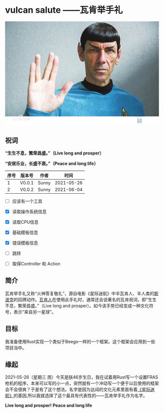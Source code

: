 # vulcan salute ——瓦肯举手礼

![vulcan salute](./images/logo.jpeg)

## 祝词

__“生生不息，繁荣昌盛。”（Live long and prosper）__

__“安居乐业，长盛不衰。”（Peace and long life）__



| 序号 | 版本号 | 作者  | 时间       |
| ---- | ------ | ----- | ---------- |
| 1    | V0.0.1 | Sunny | 2021-05-26 |
| 2    | V0.0.2 | Sunny | 2021-06-04 |

- [ ] 应该有一个工具
- [x] 读取操作系统信息
- [x] 读取CPU信息
- [x] 基础模板信息
- [x] 错误模板信息
- [ ] 跳转
- [ ] 取得Controller 和 Action



## 简介

瓦肯举手礼又称“火神答复敬礼”，源自电影《星际迷航》中半瓦肯人、半人类的[斯波克](https://baike.baidu.com/item/斯波克)的招牌动作。[瓦肯人](https://baike.baidu.com/item/瓦肯人)在使用此手礼时，通常还会说著名的瓦肯祝词，即“生生不息，繁荣昌盛。”（Live long and prosper）。如今该手势已经变成一种文化符号，表示“来自另一星球”。





## 目标

我准备使用Rust实现一个类似于Beego一样的一个框架。这个框架会应用到一些项目当中。





## 缘起

2021-05-26（星期三 雨）今天是朕46岁生日，我在试着用Rust写一个设置FRAS枪机的程序，本来可以写的小一点，突然就有一个冲动写一个便于以后使用的框架会不会很爽？于是有了这个想法。名字是因为达闼的文化元素里面有着[《星际迷航》](https://baike.baidu.com/item/%E6%98%9F%E9%99%85%E8%BF%B7%E8%88%AA/34568)的基因,所以我就选择了这个最具有代表性的——瓦肯举手礼作为名字。

__Live long and prosper!__ __Peace and long life__